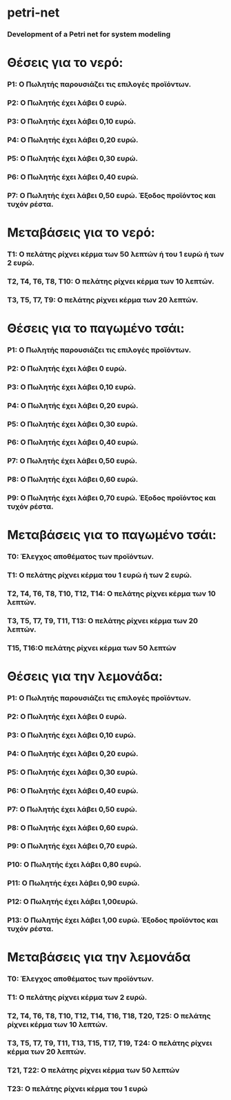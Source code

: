 # petri-net
### Development of a Petri net for system modeling

# Θέσεις για το νερό:
### P1: Ο Πωλητής παρουσιάζει τις επιλογές προϊόντων. 
### P2: Ο Πωλητής έχει λάβει 0 ευρώ. 
### P3: Ο Πωλητής έχει λάβει 0,10 ευρώ. 
### P4: Ο Πωλητής έχει λάβει 0,20 ευρώ. 
### P5: Ο Πωλητής έχει λάβει 0,30 ευρώ. 
### P6: Ο Πωλητής έχει λάβει 0,40 ευρώ. 
### P7: Ο Πωλητής έχει λάβει 0,50 ευρώ. Έξοδος προϊόντος και τυχόν ρέστα. 
# Μεταβάσεις για το νερό:
### Τ1: O πελάτης ρίχνει κέρμα των 50 λεπτών ή του 1 ευρώ ή των 2 ευρώ. 
### T2, T4, T6, T8, T10: O πελάτης ρίχνει κέρμα των 10 λεπτών. 
### Τ3, Τ5, Τ7, Τ9: O πελάτης ρίχνει κέρμα των 20 λεπτών. 

# Θέσεις για το παγωμένο τσάι:
### P1: Ο Πωλητής παρουσιάζει τις επιλογές προϊόντων. 
### P2: Ο Πωλητής έχει λάβει 0 ευρώ. 
### P3: Ο Πωλητής έχει λάβει 0,10 ευρώ. 
### P4: Ο Πωλητής έχει λάβει 0,20 ευρώ. 
### P5: Ο Πωλητής έχει λάβει 0,30 ευρώ. 
### P6: Ο Πωλητής έχει λάβει 0,40 ευρώ. 
### P7: Ο Πωλητής έχει λάβει 0,50 ευρώ. 
### P8: Ο Πωλητής έχει λάβει 0,60 ευρώ. 
### P9: Ο Πωλητής έχει λάβει 0,70 ευρώ. Έξοδος προϊόντος και τυχόν ρέστα. 
# Μεταβάσεις για το παγωμένο τσάι:
### Τ0: Έλεγχος αποθέματος των προϊόντων. 
### Τ1: O πελάτης ρίχνει κέρμα του 1 ευρώ ή των 2 ευρώ. 
### T2, T4, T6, T8, T10, Τ12, Τ14: O πελάτης ρίχνει κέρμα των 10 λεπτών. 
### Τ3, Τ5, Τ7, Τ9, Τ11, Τ13: O πελάτης ρίχνει κέρμα των 20 λεπτών. 
### Τ15, Τ16:O πελάτης ρίχνει κέρμα των 50 λεπτών 

# Θέσεις για την λεμονάδα:
### P1: Ο Πωλητής παρουσιάζει τις επιλογές προϊόντων. 
### P2: Ο Πωλητής έχει λάβει 0 ευρώ. 
### P3: Ο Πωλητής έχει λάβει 0,10 ευρώ. 
### P4: Ο Πωλητής έχει λάβει 0,20 ευρώ. 
### P5: Ο Πωλητής έχει λάβει 0,30 ευρώ. 
### P6: Ο Πωλητής έχει λάβει 0,40 ευρώ. 
### P7: Ο Πωλητής έχει λάβει 0,50 ευρώ. 
### P8: Ο Πωλητής έχει λάβει 0,60 ευρώ. 
### P9: Ο Πωλητής έχει λάβει 0,70 ευρώ. 
### P10: Ο Πωλητής έχει λάβει 0,80 ευρώ. 
### P11: Ο Πωλητής έχει λάβει 0,90 ευρώ. 
### P12: Ο Πωλητής έχει λάβει 1,00ευρώ. 
### P13: Ο Πωλητής έχει λάβει 1,00 ευρώ. Έξοδος προϊόντος και τυχόν ρέστα. 
# Μεταβάσεις για την λεμονάδα
### Τ0: Έλεγχος αποθέματος των προϊόντων. 
### Τ1: O πελάτης ρίχνει κέρμα των 2 ευρώ. 
### T2, T4, T6, T8, T10, Τ12, Τ14, Τ16, Τ18, Τ20, Τ25: O πελάτης ρίχνει κέρμα των 10 λεπτών. 
### Τ3, Τ5, Τ7, Τ9, Τ11, Τ13, Τ15, Τ17, Τ19, Τ24: O πελάτης ρίχνει κέρμα των 20 λεπτών. 
### Τ21, Τ22: O πελάτης ρίχνει κέρμα των 50 λεπτών 
### Τ23: O πελάτης ρίχνει κέρμα του 1 ευρώ 


